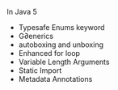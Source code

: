 In Java 5 

- Typesafe Enums keyword
- G∂enerics
- autoboxing and unboxing
- Enhanced for loop
- Variable Length Arguments
- Static Import
- Metadata Annotations